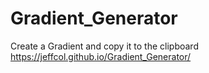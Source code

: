 # Gradient_Generator
Create a Gradient and copy it to the clipboard
https://jeffcol.github.io/Gradient_Generator/

